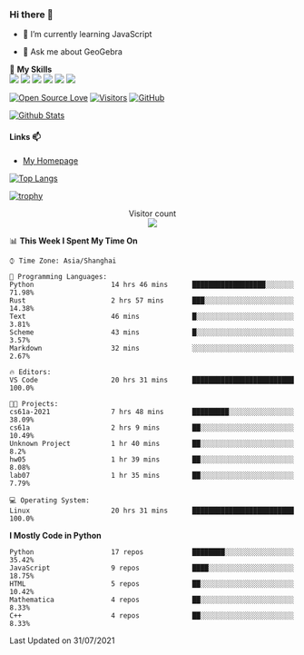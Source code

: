 ### Hi there 👋

<!--
**wuyudi/wuyudi** is a ✨ _special_ ✨ repository because its `README.md` (this file) appears on your GitHub profile.

Here are some ideas to get you started:

- 🔭 I’m currently working on ...
- 👯 I’m looking to collaborate on ...
- 🤔 I’m looking for help with ...

- 📫 How to reach me: ...
- 😄 Pronouns: ...
- ⚡ Fun fact: ...
-->

- 🌱 I’m currently learning JavaScript

- 💬 Ask me about GeoGebra

🌟 **My Skills**  
![](https://img.shields.io/badge/-Svelte-3e74a2?style=flat-square&logo=Svelte&logoColor=fff)
![](https://img.shields.io/badge/-TypeScript-3e74a2?style=flat-square&logo=TypeScript&logoColor=fff)
![](https://img.shields.io/badge/-JavaScript-3e74a2?style=flat-square&logo=JavaScript&logoColor=fff)
![](https://img.shields.io/badge/-Python-3e74a2?style=flat-square&logo=Python&logoColor=fff)
![](https://img.shields.io/badge/-Mathematica-3e74a2?style=flat-square&logo=Wolfram&logoColor=fff)
![](https://img.shields.io/badge/-C%2B%2B-3e74a2?style=flat-square&logo=C%2B%2B&logoColor=fff)

[![Open Source Love](https://badges.frapsoft.com/os/v1/open-source.svg?v=103)](https://github.com/wuyudi/)
[![Visitors](https://visitor-badge.glitch.me/badge?page_id=wuyudi.wuyudi)](https://github.com/wuyudi/)
[![GitHub](https://img.shields.io/github/followers/wuyudi.svg?lable=GitHub&style=social)](https://github.com/wuyudi/)

[![Github Stats](https://github-readme-stats.vercel.app/api?username=wuyudi&show_icons=true)](https://github.com/wuyudi/)

#### Links 📫

* [My Homepage](https://wuyudi.github.io/blog/)

[![Top Langs](https://github-readme-stats.vercel.app/api/top-langs/?username=wuyudi&hide=HTML,jupyter%20notebook&layout=compact)](https://github.com/wuyudi/github-readme-stats)

[![trophy](https://github-profile-trophy.vercel.app/?username=wuyudi&theme=onedark)](https://github.com/ryo-ma/github-profile-trophy)

<p align="center"> 
  Visitor count<br>
  <img src="https://profile-counter.glitch.me/wuyudi/count.svg" />
</p>

<!--START_SECTION:waka-->
📊 **This Week I Spent My Time On** 

```text
⌚︎ Time Zone: Asia/Shanghai

💬 Programming Languages: 
Python                   14 hrs 46 mins      ██████████████████░░░░░░░   71.98% 
Rust                     2 hrs 57 mins       ███░░░░░░░░░░░░░░░░░░░░░░   14.38% 
Text                     46 mins             █░░░░░░░░░░░░░░░░░░░░░░░░   3.81% 
Scheme                   43 mins             █░░░░░░░░░░░░░░░░░░░░░░░░   3.57% 
Markdown                 32 mins             ░░░░░░░░░░░░░░░░░░░░░░░░░   2.67%

🔥 Editors: 
VS Code                  20 hrs 31 mins      █████████████████████████   100.0%

🐱‍💻 Projects: 
cs61a-2021               7 hrs 48 mins       █████████░░░░░░░░░░░░░░░░   38.09% 
cs61a                    2 hrs 9 mins        ██░░░░░░░░░░░░░░░░░░░░░░░   10.49% 
Unknown Project          1 hr 40 mins        ██░░░░░░░░░░░░░░░░░░░░░░░   8.2% 
hw05                     1 hr 39 mins        ██░░░░░░░░░░░░░░░░░░░░░░░   8.08% 
lab07                    1 hr 35 mins        ██░░░░░░░░░░░░░░░░░░░░░░░   7.79%

💻 Operating System: 
Linux                    20 hrs 31 mins      █████████████████████████   100.0%

```

**I Mostly Code in Python** 

```text
Python                   17 repos            ████████░░░░░░░░░░░░░░░░░   35.42% 
JavaScript               9 repos             ████░░░░░░░░░░░░░░░░░░░░░   18.75% 
HTML                     5 repos             ██░░░░░░░░░░░░░░░░░░░░░░░   10.42% 
Mathematica              4 repos             ██░░░░░░░░░░░░░░░░░░░░░░░   8.33% 
C++                      4 repos             ██░░░░░░░░░░░░░░░░░░░░░░░   8.33%

```



 Last Updated on 31/07/2021
<!--END_SECTION:waka-->
